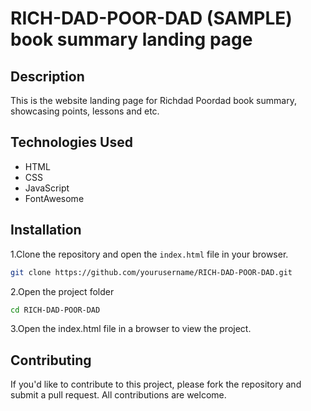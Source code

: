 # RICH-DAD-POOR-DAD (SAMPLE) book summary landing page

## Description
This is the website landing page for Richdad Poordad book summary, showcasing points, lessons and etc.

## Technologies Used
- HTML
- CSS
- JavaScript
- FontAwesome

## Installation
1.Clone the repository and open the `index.html` file in your browser.

```bash
git clone https://github.com/yourusername/RICH-DAD-POOR-DAD.git
```

2.Open the project folder

```bash
cd RICH-DAD-POOR-DAD
```

3.Open the index.html file in a browser to view the project.

## Contributing
If you'd like to contribute to this project, please fork the repository and submit a pull request. All contributions are welcome.
